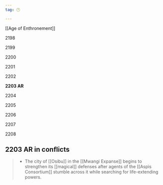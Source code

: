 ```yaml
---
tag: 🕛

---
```

[[Age of Enthronement]]


2198

2199

2200

2201

2202

**2203 AR**

2204

2205

2206

2207

2208



## 2203 AR in conflicts

>  - The city of [[Osibu]] in the [[Mwangi Expanse]] begins to strengthen its [[magical]] defenses after agents of the [[Aspis Consortium]] stumble across it while searching for life-extending powers.






